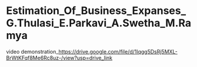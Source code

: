 # Estimation_Of_Business_Expanses_G.Thulasi_E.Parkavi_A.Swetha_M.Ramya
 video demonstration_https://drive.google.com/file/d/1lqgg5DsRj5MXL-BrWtKFqf8Me6Rc8uz-/view?usp=drive_link
 
